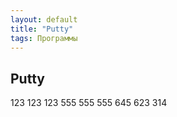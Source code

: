 ```yaml
---
layout: default
title: "Putty"
tags: Программы
---
```


## Putty

123 123 123
555 555 555
645 623 314